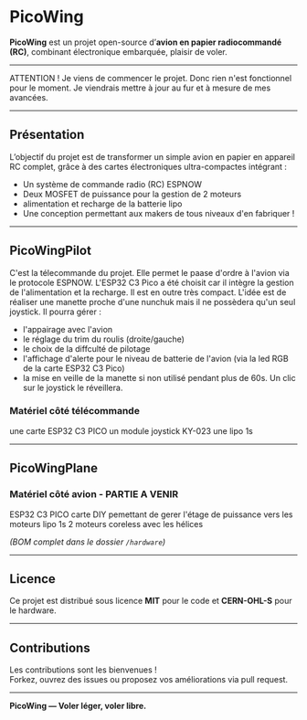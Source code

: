 # PicoWing

**PicoWing** est un projet open-source d’**avion en papier radiocommandé (RC)**, combinant électronique embarquée, plaisir de voler.  

---

ATTENTION ! Je viens de commencer le projet. Donc rien n'est fonctionnel pour le moment. Je viendrais mettre à jour au fur et à mesure de mes avancées. 

---

## Présentation

L’objectif du projet est de transformer un simple avion en papier en appareil RC complet, grâce à des cartes électroniques ultra-compactes intégrant :

- Un système de commande radio (RC) ESPNOW
- Deux MOSFET de puissance pour la gestion de 2 moteurs
- alimentation et recharge de la batterie lipo
- Une conception permettant aux makers de tous niveaux d'en fabriquer !

---

## PicoWingPilot

C'est la télecommande du projet. Elle permet le paase d'ordre à l'avion via le protocole ESPNOW.
L'ESP32 C3 Pico a été choisit car il intègre la gestion de l'alimentation et la recharge.
Il est en outre très compact.
L'idée est de réaliser une manette proche d'une nunchuk mais il ne possèdera qu'un seul joystick.
Il pourra gérer :
- l'appairage avec l'avion
- le réglage du trim du roulis (droite/gauche)
- le choix de la diffculté de pilotage
- l'affichage d'alerte pour le niveau de batterie de l'avion (via la led RGB de la carte ESP32 C3 Pico)
- la mise en veille de la manette si non utilisé pendant plus de 60s. Un clic sur le joystick le réveillera.

### Matériel côté télécommande
une carte ESP32 C3 PICO
un module joystick KY-023
une lipo 1s

---

## PicoWingPlane

### Matériel côté avion - PARTIE A  VENIR
ESP32 C3 PICO
carte DIY pemettant de gerer l'étage de puissance vers les moteurs
lipo 1s
2 moteurs coreless avec les hélices

*(BOM complet dans le dossier `/hardware`)*



---

## Licence

Ce projet est distribué sous licence **MIT** pour le code et **CERN-OHL-S** pour le hardware.


---

## Contributions

Les contributions sont les bienvenues !  
Forkez, ouvrez des issues ou proposez vos améliorations via pull request.

---

**PicoWing — Voler léger, voler libre.**
